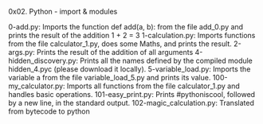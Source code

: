 0x02. Python - import & modules

0-add.py: Imports the function def add(a, b): from the file add_0.py and prints the result of the addition 1 + 2 = 3
1-calculation.py: Imports functions from the file calculator_1.py, does some Maths, and prints the result.
2-args.py: Prints the result of the addition of all arguments
4-hidden_discovery.py: Prints all the names defined by the compiled module hidden_4.pyc (please download it locally).
5-variable_load.py: Imports the variable a from the file variable_load_5.py and prints its value.
100-my_calculator.py: Imports all functions from the file calculator_1.py and handles basic operations.
101-easy_print.py: Prints #pythoniscool, followed by a new line, in the standard output.
102-magic_calculation.py: Translated from bytecode to python
